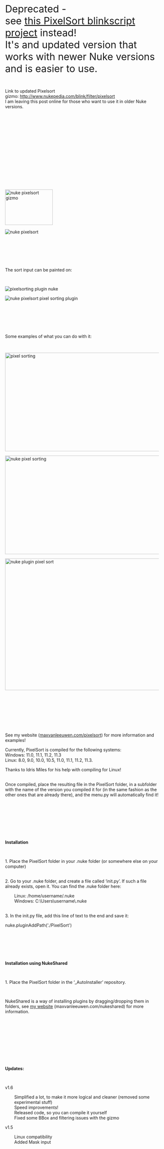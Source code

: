 <p><span style="font-size: 18pt;"></span><span style="font-size: 24pt;">Deprecated - <br />see <a href="https://github.com/max-van-leeuwen/Nuke-Blink-PixelSort" target="_blank">this PixelSort blinkscript project</a> instead!<br />It's and updated version that works with newer Nuke versions and is easier to use.</span></p>
<p> </p>
<p>Link to updated Pixelsort gizmo: <a href="http://www.nukepedia.com/blink/filter/pixelsort">http://www.nukepedia.com/blink/filter/pixelsort<br /></a>I am leaving this post online for those who want to use it in older Nuke versions.<a href="http://www.nukepedia.com/blink/filter/pixelsort"></a></p>
<p> </p>
<p> </p>
<p> </p>
<p> </p>
<p> </p>
<p> </p>
<p> </p>
<p> </p>
<p><img src="https://maxvanleeuwen.com/wp-content/uploads/PixelSort_Node.png" alt="nuke pixelsort gizmo" width="156" height="116" /></p>
<p><img src="https://maxvanleeuwen.com/wp-content/uploads/PixelSort_Properties.png" alt="nuke pixelsort" /></p>
<p> </p>
<p> </p>
<p> </p>
<p>The sort input can be painted on:</p>
<p> </p>
<p><img src="https://maxvanleeuwen.com/wp-content/uploads/PixelSortPainting.gif" alt="pixelsorting plugin nuke" /></p>
<p><img src="https://maxvanleeuwen.com/wp-content/uploads/Painting.gif" alt="nuke pixelsort pixel sorting plugin" /></p>
<p> </p>
<p> </p>
<p> </p>
<p>Some examples of what you can do with it:</p>
<p> </p>
<p><img src="https://maxvanleeuwen.com/wp-content/uploads/04.jpg" alt="pixel sorting" width="573" height="322" /></p>
<p><img src="https://maxvanleeuwen.com/wp-content/uploads/03.jpg" alt="nuke pixel sorting" width="572" height="322" /></p>
<p><img src="https://maxvanleeuwen.com/wp-content/uploads/PIXELSORT_02-1-1116x837.jpg" alt="nuke plugin pixel sort" width="574" height="430" /></p>
<p> </p>
<p> </p>
<p> </p>
<p> </p>
<p>See my website (<a href="https://maxvanleeuwen.com/pixelsort">maxvanleeuwen.com/pixelsort</a>) for more information and examples!</p>
<p>Currently, PixelSort is compiled for the following systems:<br />Windows: 11.0, 11.1, 11.2, 11.3<br />Linux: 8.0, 9.0, 10.0, 10.5, 11.0, 11.1, 11.2, 11.3.</p>
<p>Thanks to Idris Miles for his help with compiling for Linux!</p>
<p><br />Once compiled, place the resulting file in the PixelSort folder, in a subfolder with the name of the version you compiled it for (in the same fashion as the other ones that are already there), and the menu.py will automatically find it!</p>
<p> </p>
<p> </p>
<p> </p>
<p> </p>
<p><strong>Installation</strong></p>
<p> </p>
<p>1. Place the PixelSort folder in your .nuke folder (or somewhere else on your computer)</p>
<p><br />2. Go to your .nuke folder, and create a file called ‘init.py’. If such a file already exists, open it. You can find the .nuke folder here:</p>
<p style="margin-left: 30px;">Linux: /home/username/.nuke<br /> Windows: C:\Users\username\.nuke</p>
<p><br />3. In the init.py file, add this line of text to the end and save it:</p>
<p>nuke.pluginAddPath('./PixelSort')</p>
<p> </p>
<p> </p>
<p> </p>
<p><strong>Installation using NukeShared</strong></p>
<p> </p>
<p>1. Place the PixelSort folder in the ‘_AutoInstaller’ repository.</p>
<p> </p>
<p>NukeShared is a way of installing plugins by dragging/dropping them in folders, see <a href="https://maxvanleeuwen.com/nukeshared" target="_blank">my website</a> (maxvanleeuwen.com/nukeshared) for more information.</p>
<p> </p>
<p> </p>
<p> </p>
<p> </p>
<p> </p>
<p><strong>Updates:</strong></p>
<p> </p>
<p>v1.6</p>
<p style="margin-left: 30px;">Simplified a lot, to make it more logical and cleaner (removed some experimental stuff)<br />Speed improvements!<br />Released code, so you can compile it yourself<br />Fixed some BBox and filtering issues with the gizmo</p>
<p>v1.5</p>
<p style="margin-left: 30px;">Linux compatibility<br />Added Mask input</p>
